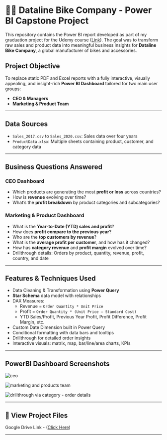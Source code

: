 # 🚴‍♂️ Dataline Bike Company - Power BI Capstone Project

This repository contains the Power BI report developed as part of my graduation project for the Udemy course ([Link]([url](https://www.udemy.com/share/105uTi3@ZN9ZaH1nOzgyXLCcYBhhGPGK6O3qHQYEuLS-2HVTFjyQGOCrbfQc6JnLekV-KqyGew==/))). The goal was to transform raw sales and product data into meaningful business insights for **Dataline Bike Company**, a global manufacturer of bikes and accessories.

## Project Objective

To replace static PDF and Excel reports with a fully interactive, visually appealing, and insight-rich **Power BI Dashboard** tailored for two main user groups:

- **CEO & Managers**
- **Marketing & Product Team**

---

## Data Sources

- `Sales_2017.csv` to `Sales_2020.csv`: Sales data over four years
- `ProductData.xlsx`: Multiple sheets containing product, customer, and category data

---

## Business Questions Answered

### CEO Dashboard
- Which products are generating the most **profit or loss** across countries?
- How is **revenue** evolving over time?
- What’s the **profit breakdown** by product categories and subcategories?

### Marketing & Product Dashboard
- What is the **Year-to-Date (YTD) sales and profit**?
- How does **profit compare to the previous year**?
- Who are the **top customers by revenue**?
- What is the **average profit per customer**, and how has it changed?
- How has **category revenue** and **profit margin** evolved over time?
- Drillthrough details: Orders by product, quantity, revenue, profit, country, and date

---

## Features & Techniques Used

- Data Cleaning & Transformation using **Power Query**
- **Star Schema** data model with relationships
- DAX Measures:
  - Revenue = `Order Quantity * Unit Price`
  - Profit = `Order Quantity * (Unit Price – Standard Cost)`
  - YTD Sales/Profit, Previous Year Profit, Profit Difference, Profit Margin, etc.
- Custom Date Dimension built in Power Query
- Conditional formatting with data bars and tooltips
- Drillthrough for detailed order insights
- Interactive visuals: matrix, map, bar/line/area charts, KPIs

---

## PowerBI Dashboard Screenshots

![ceo](https://github.com/user-attachments/assets/53f4e99d-bbac-4854-beae-d357ca61c619)


![marketing and products team](https://github.com/user-attachments/assets/3e82ef69-5d5f-4212-847b-62fd0d2acab8)


![drillthrough via category - order details](https://github.com/user-attachments/assets/1d57b7f3-f8ed-40d4-9078-3f15d2efd892)


---

## 📁 View Project Files

Google Drive Link - ([Click Here](https://drive.google.com/drive/folders/1ZPlOFFj4LS0I9Es19IfMZebNmJc6-FEM?usp=drive_link))

---

